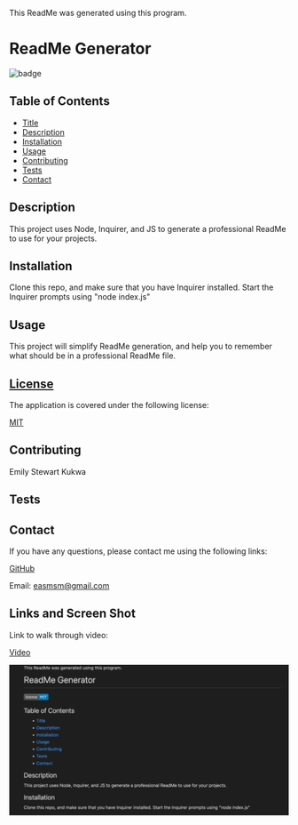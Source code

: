 This ReadMe was generated using this program.

# ReadMe Generator
        
        
![badge](https://img.shields.io/badge/license-MIT-blue)
      

## Table of Contents

* [Title](#title)
* [Description](#description)
* [Installation](#installation)
* [Usage](#usage)
* [Contributing](#contributing)
* [Tests](#tests)
* [Contact](#contact)

## Description

This project uses Node, Inquirer, and JS to generate a professional ReadMe to use for your projects. 

## Installation

Clone this repo, and make sure that you have Inquirer installed. Start the Inquirer prompts using "node index.js"

## Usage

This project will simplify ReadMe generation, and help you to remember what should be in a professional ReadMe file. 


## [License](#license)
The application is covered under the following license:

[MIT](https://choosealicense.com/licenses/MIT)
  
  

## Contributing

Emily Stewart Kukwa


## Tests



## Contact

If you have any questions, please contact me using the following links:

[GitHub](https://github.com/easmsm)

Email: easmsm@gmail.com

## Links and Screen Shot

Link to walk through video:

[Video](https://watch.screencastify.com/v/MMoSiWEncmacKkochlJT)

![Screen Shot of ReadMe generated with this program](./utils/images/ScreenShot.png)
